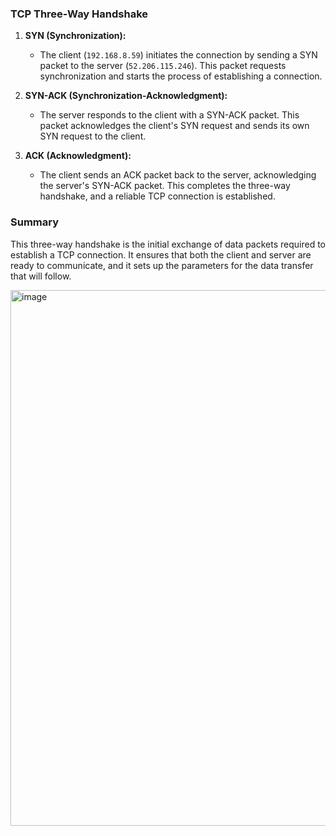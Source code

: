 ### TCP Three-Way Handshake

1. **SYN (Synchronization):**
   - The client (`192.168.8.59`) initiates the connection by sending a SYN packet to the server (`52.206.115.246`). This packet requests synchronization and starts the process of establishing a connection.

2. **SYN-ACK (Synchronization-Acknowledgment):**
   - The server responds to the client with a SYN-ACK packet. This packet acknowledges the client's SYN request and sends its own SYN request to the client.

3. **ACK (Acknowledgment):**
   - The client sends an ACK packet back to the server, acknowledging the server's SYN-ACK packet. This completes the three-way handshake, and a reliable TCP connection is established.

### Summary
This three-way handshake is the initial exchange of data packets required to establish a TCP connection. It ensures that both the client and server are ready to communicate, and it sets up the parameters for the data transfer that will follow.

<img width="857" alt="image" src="https://github.com/user-attachments/assets/206108ce-4dbc-4faf-9990-f6506a65a05e">

